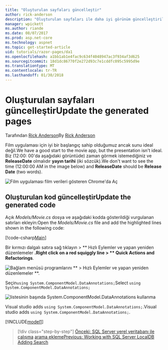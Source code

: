```yaml
---
title: "Oluşturulan sayfaları güncelleştir"
author: rick-anderson
description: "Oluşturulan sayfaları ile daha iyi görünüm güncelleştirilemiyor."
manager: wpickett
ms.author: riande
ms.date: 08/07/2017
ms.prod: asp.net-core
ms.technology: aspnet
ms.topic: get-started-article
uid: tutorials/razor-pages/da1
ms.openlocfilehash: a1bb1ab1e4fac9c634f4048947ac3f934af3d625
ms.sourcegitcommit: 18d1dc86770f2e272d93c7e1cddfc095c5995d9e
ms.translationtype: MT
ms.contentlocale: tr-TR
ms.lasthandoff: 01/30/2018
---
```

# <a name="update-the-generated-pages"></a><span data-ttu-id="3342c-103">Oluşturulan sayfaları güncelleştir</span><span class="sxs-lookup"><span data-stu-id="3342c-103">Update the generated pages</span></span>

<span data-ttu-id="3342c-104">Tarafından [Rick Anderson](https://twitter.com/RickAndMSFT)</span><span class="sxs-lookup"><span data-stu-id="3342c-104">By [Rick Anderson](https://twitter.com/RickAndMSFT)</span></span>

<span data-ttu-id="3342c-105">Film uygulaması için iyi bir başlangıç sahip olduğumuz ancak sunu ideal değil.</span><span class="sxs-lookup"><span data-stu-id="3342c-105">We have a good start to the movie app, but the presentation isn't ideal.</span></span> <span data-ttu-id="3342c-106">Biz (12:00: 00'da aşağıdaki görüntüde) zaman görmek istemediğiniz ve **ReleaseDate** olmalıdır **yayın tarihi** (iki sözcük).</span><span class="sxs-lookup"><span data-stu-id="3342c-106">We don't want to see the time (12:00:00 AM in the image below) and **ReleaseDate** should be **Release Date** (two words).</span></span>

![Film uygulaması film verileri gösteren Chrome'da Aç](sql/_static/m55.png)

## <a name="update-the-generated-code"></a><span data-ttu-id="3342c-108">Oluşturulan kod güncelleştir</span><span class="sxs-lookup"><span data-stu-id="3342c-108">Update the generated code</span></span>

<span data-ttu-id="3342c-109">Açık *Models/Movie.cs* dosya ve aşağıdaki kodda gösterildiği vurgulanan satırları ekleyin:</span><span class="sxs-lookup"><span data-stu-id="3342c-109">Open the *Models/Movie.cs* file and add the highlighted lines shown in the following code:</span></span>

[!code-csharp[Main](razor-pages-start/sample/RazorPagesMovie/Models/MovieDate.cs?name=snippet_1&highlight=10-11)]

<span data-ttu-id="3342c-110">Bir kırmızı dalgalı satıra sağ tıklayın > ** Hızlı Eylemler ve yapan yeniden düzenlemeler **.</span><span class="sxs-lookup"><span data-stu-id="3342c-110">Right click on a red squiggly line > ** Quick Actions and Refactorings**.</span></span>

  ![Bağlam menüsü programlarını ** > Hızlı Eylemler ve yapan yeniden düzenlemeler **.](da1/qa.png)

<span data-ttu-id="3342c-112">Seçin`using System.ComponentModel.DataAnnotations;`</span><span class="sxs-lookup"><span data-stu-id="3342c-112">Select `using System.ComponentModel.DataAnnotations;`</span></span>

  ![listesinin başında System.ComponentModel.DataAnnotations kullanma](da1/da.png)

  <span data-ttu-id="3342c-114">Visual studio adds `using System.ComponentModel.DataAnnotations;`.</span><span class="sxs-lookup"><span data-stu-id="3342c-114">Visual studio adds `using System.ComponentModel.DataAnnotations;`.</span></span>

[!INCLUDE[model1](../../includes/RP/da2.md)]

>[!div class="step-by-step"]
<span data-ttu-id="3342c-115">[Önceki: SQL Server yerel veritabanı ile çalışma](xref:tutorials/razor-pages/sql)
[arama ekleme](xref:tutorials/razor-pages/search)</span><span class="sxs-lookup"><span data-stu-id="3342c-115">[Previous: Working with SQL Server LocalDB](xref:tutorials/razor-pages/sql)
[Adding Search](xref:tutorials/razor-pages/search)</span></span>
